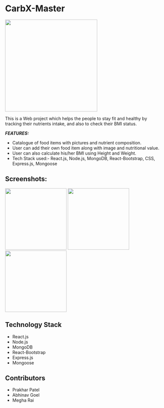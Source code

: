# CarbX-Master

<img src="https://user-images.githubusercontent.com/81757795/187256932-4e935e45-850e-4d3f-ad30-dc5195881073.gif" height="300"/>

This is a Web project which helps the people to stay fit and healthy by tracking their nutrients intake, and also to check their BMI status.

_**FEATURES:**_
- Catalogue of food items with pictures and nutrient composition.
- User can add their own food item along with image and nutritional value.
- User can also calculate his/her BMI using Height and Weight.
- Tech Stack used:- React.js, Node.js, MongoDB, React-Bootstrap, CSS, Express.js, Mongoose

## Screenshots:

<p float="left">
  <img src="https://user-images.githubusercontent.com/81757795/187253950-ab4fba1f-66f0-43fa-8ad5-10a3b9f2e1fa.png" width="200" />
  <img src="https://user-images.githubusercontent.com/81757795/187251157-156eb178-6b93-4d6c-ac64-f26f0662e0cd.png" width="200" />
  <img src="https://user-images.githubusercontent.com/81757795/187251984-a417bc75-6d9d-4199-80a9-bc121eea25f0.png" width="200" /> 
</p>

## Technology Stack
- React.js
- Node.js
- MongoDB
- React-Bootstrap
- Express.js
- Mongoose

## Contributors
- Prakhar Patel
- Abhinav Goel
- Megha Rai
